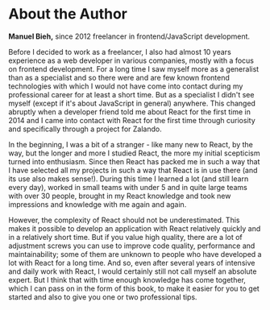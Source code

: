 # About the Author

**Manuel Bieh,** since 2012 freelancer in frontend/JavaScript development.

Before I decided to work as a freelancer, I also had almost 10 years experience as a web developer in various companies, mostly with a focus on frontend development. For a long time I saw myself more as a generalist than as a specialist and so there were and are few known frontend technologies with which I would not have come into contact during my professional career for at least a short time. But as a specialist I didn't see myself \(except if it's about JavaScript in general\) anywhere. This changed abruptly when a developer friend told me about React for the first time in 2014 and I came into contact with React for the first time through curiosity and specifically through a project for Zalando.

In the beginning, I was a bit of a stranger - like many new to React, by the way, but the longer and more I studied React, the more my initial scepticism turned into enthusiasm. Since then React has packed me in such a way that I have selected all my projects in such a way that React is in use there \(and its use also makes sense!\). During this time I learned a lot \(and still learn every day\), worked in small teams with under 5 and in quite large teams with over 30 people, brought in my React knowledge and took new impressions and knowledge with me again and again.

However, the complexity of React should not be underestimated. This makes it possible to develop an application with React relatively quickly and in a relatively short time. But if you value high quality, there are a lot of adjustment screws you can use to improve code quality, performance and maintainability; some of them are unknown to people who have developed a lot with React for a long time. And so, even after several years of intensive and daily work with React, I would certainly still not call myself an absolute expert. But I think that with time enough knowledge has come together, which I can pass on in the form of this book, to make it easier for you to get started and also to give you one or two professional tips.

